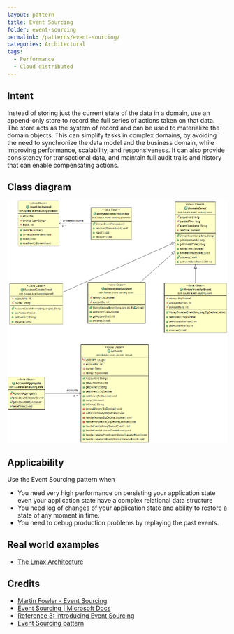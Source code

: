 ```yaml
---
layout: pattern
title: Event Sourcing
folder: event-sourcing
permalink: /patterns/event-sourcing/
categories: Architectural
tags:
  - Performance
  - Cloud distributed
---
```


## Intent
Instead of storing just the current state of the data in a domain, use an append-only store to record the full series of actions taken on that data. The store acts as the system of record and can be used to materialize the domain objects. This can simplify tasks in complex domains, by avoiding the need to synchronize the data model and the business domain, while improving performance, scalability, and responsiveness. It can also provide consistency for transactional data, and maintain full audit trails and history that can enable compensating actions.

## Class diagram
![alt text](./etc/event-sourcing.png "Event Sourcing")

## Applicability
Use the Event Sourcing pattern when

* You need very high performance on persisting your application state even your application state have a complex relational data structure  
* You need log of changes of your application state and ability to restore a state of any moment in time.
* You need to debug production problems by replaying the past events. 

## Real world examples

* [The Lmax Architecture](https://martinfowler.com/articles/lmax.html)

## Credits

* [Martin Fowler - Event Sourcing](https://martinfowler.com/eaaDev/EventSourcing.html)
* [Event Sourcing | Microsoft Docs](https://docs.microsoft.com/en-us/azure/architecture/patterns/event-sourcing)
* [Reference 3: Introducing Event Sourcing](https://msdn.microsoft.com/en-us/library/jj591559.aspx)
* [Event Sourcing pattern](https://docs.microsoft.com/en-us/azure/architecture/patterns/event-sourcing)
